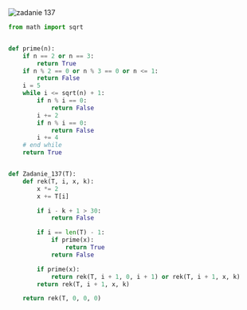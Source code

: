 <picture>
  <source srcset="../../srt/zbior_zadan/137.png" media="(prefers-color-scheme: light)">
  <source srcset="../../srt/zbior_zadan/black_137.png" media="(prefers-color-scheme: dark)">
  <img src="../../srt/zbior_zadan/black_137.png" alt="zadanie 137">
</picture>

```python
from math import sqrt


def prime(n):
    if n == 2 or n == 3:
        return True
    if n % 2 == 0 or n % 3 == 0 or n <= 1:
        return False
    i = 5
    while i <= sqrt(n) + 1:
        if n % i == 0:
            return False
        i += 2
        if n % i == 0:
            return False
        i += 4
    # end while
    return True


def Zadanie_137(T):
    def rek(T, i, x, k):
        x *= 2
        x += T[i]

        if i - k + 1 > 30:
            return False

        if i == len(T) - 1:
            if prime(x):
                return True
            return False

        if prime(x):
            return rek(T, i + 1, 0, i + 1) or rek(T, i + 1, x, k)
        return rek(T, i + 1, x, k)

    return rek(T, 0, 0, 0)



```

